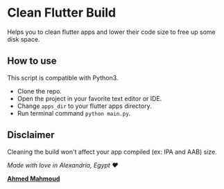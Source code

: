 # Clean Flutter Build

Helps you to clean flutter apps and lower their code size to free up some disk space.

## How to use
This script is compatible with Python3.
- Clone the repo.
- Open the project in your favorite text editor or IDE.
- Change `apps_dir` to your flutter apps directory.
- Run terminal command `python main.py`.

## Disclaimer
Cleaning the build won't affect your app compiled (ex: IPA and AAB) size.


*Made with love in Alexandria, Egypt ♥️*

**[Ahmed Mahmoud](https://github.com/AhmedAbouelkher)**
